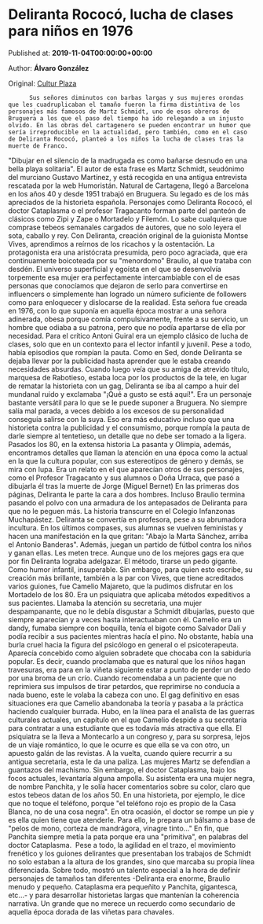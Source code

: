 
# Deliranta Rococó, lucha de clases para niños en 1976

Published at: **2019-11-04T00:00:00+00:00**

Author: **Álvaro González**

Original: [Cultur Plaza](https://valenciaplaza.com/deliranta-rococo-lucha-de-clases-para-ninos-en-1976)


        
          Sus señores diminutos con barbas largas y sus mujeres orondas que les cuadruplicaban el tamaño fueron la firma distintiva de los personajes más famosos de Martz Schmidt, uno de esos obreros de Bruguera a los que el paso del tiempo ha ido relegando a un injusto olvido. En las obras del cartagenero se pueden encontrar un humor que sería irreproducible en la actualidad, pero también, como en el caso de Deliranta Rococó, planteó a los niños la lucha de clases tras la muerte de Franco.
        
      
"Dibujar en el silencio de la madrugada es como bañarse desnudo en una bella playa solitaria". El autor de esta frase es Martz Schmidt, seudónimo del murciano Gustavo Martínez, y está recogida en una antigua entrevista rescatada por la web Humoristán. Natural de Cartagena, llegó a Barcelona en los años 40 y desde 1951 trabajó en Bruguera. Su legado es de los más apreciados de la historieta española. Personajes como Deliranta Rococó, el doctor Cataplasma o el profesor Tragacanto forman parte del panteón de clásicos como Zipi y Zape o Mortadelo y Filemón. Lo sabe cualquiera que comprase tebeos semanales cargados de autores, que no solo leyera el sota, caballo y rey.
Con Deliranta, creación original de la guionista Montse Vives, aprendimos a reírnos de los ricachos y la ostentación. La protagonista era una aristócrata presumida, pero poco agraciada, que era continuamente boicoteada por su "menordomo" Braulio, al que trataba con desdén. El universo superficial y egoísta en el que se desenvolvía torpemente esa mujer era perfectamente intercambiable con el de esas personas que conocíamos que dejaron de serlo para convertirse en influencers o simplemente han logrado un número suficiente de followers como para enloquecer y dislocarse de la realidad.
Esta señora fue creada en 1976, con lo que suponía en aquella época mostrar a una señora adinerada, obesa porque comía compulsivamente, frente a su servicio, un hombre que odiaba a su patrona, pero que no podía apartarse de ella por necesidad. Para el crítico Antoni Guiral era un ejemplo clásico de lucha de clases, solo que en un contexto para el lector infantil y juvenil.
Pese a todo, había episodios que rompían la pauta. Como en Sed, donde Deliranta se dejaba llevar por la publicidad hasta aprender que le estaba creando necesidades absurdas. Cuando luego veía que su amiga de atrevido título, marquesa de Rabotieso, estaba loca por los productos de la tele, en lugar de rematar la historieta con un gag, Deliranta se iba al campo a huir del mundanal ruido y exclamaba "¡Qué a gusto se está aquí!".
Era un personaje bastante versátil para lo que se le puede suponer a Bruguera. No siempre salía mal parada, a veces debido a los excesos de su personalidad conseguía salirse con la suya. Eso era más educativo incluso que una historieta contra la publicidad y el consumismo, porque rompía la pauta de darle siempre al tentetieso, un detalle que no debe ser tomado a la ligera.
Pasados los 80, en la extensa historia La pasanta y Olimpia, además, encontramos detalles que llaman la atención en una época como la actual en la que la cultura popular, con sus estereotipos de género y demás, se mira con lupa. Era un relato en el que aparecían otros de sus personajes, como el Profesor Tragacanto y sus alumnos o Doña Urraca, que pasó a dibujarla él tras la muerte de Jorge (Miguel Bernet) En las primeras dos páginas, Deliranta le parte la cara a dos hombres. Incluso Braulio termina pasando el polvo con una armadura de los antepasados de Deliranta para que no le peguen más.
La historia transcurre en el Colegio Infanzonas Muchapástez. Deliranta se convertía en profesora, pese a su abrumadora incultura. En los últimos compases, sus alumnas se vuelven feministas y hacen una manifestación en la que gritan: "Abajo la Marta Sánchez, arriba el Antonio Banderas". Además, juegan un partido de fútbol contra los niños y ganan ellas. Les meten trece. Aunque uno de los mejores gags era que por fin Deliranta lograba adelgazar. El método, tirarse un pedo gigante. Como humor infantil, insuperable.
Sin embargo, para quien esto escribe, su creación más brillante, también a la par con Vives, que tiene acreditados varios guiones, fue Camelio Majareto, que la pudimos disfrutar en los Mortadelo de los 80. Era un psiquiatra que aplicaba métodos expeditivos a sus pacientes. Llamaba la atención su secretaria, una mujer despampanante, que no le debía disgustar a Schmidt dibujarlas, puesto que siempre aparecían y a veces hasta interactuaban con él.
Camelio era un dandy, fumaba siempre con boquilla, tenía el bigote como Salvador Dalí y podía recibir a sus pacientes mientras hacía el pino. No obstante, había una burla cruel hacia la figura del psicólogo en general o el psicoterapeuta. Aparecía concebido como alguien sobradete que chocaba con la sabiduría popular.
Es decir, cuando proclamaba que es natural que los niños hagan travesuras, era para en la viñeta siguiente estar a punto de perder un dedo por una broma de un crío. Cuando recomendaba a un paciente que no reprimiera sus impulsos de tirar petardos, que reprimirse no conducía a nada bueno, este le volaba la cabeza con uno. El gag definitivo en esas situaciones era que Camelio abandonaba la teoría y pasaba a la práctica haciendo cualquier burrada.
Hubo, en la línea para el analista de las guerras culturales actuales, un capítulo en el que Camelio despide a su secretaria para contratar a una estudiante que es todavía más atractiva que ella. El psiquiatra se la lleva a Montecarlo a un congreso y, para su sorpresa, lejos de un viaje romántico, lo que le ocurre es que ella se va con otro, un apuesto galán de las revistas. A la vuelta, cuando quiere recurrir a su antigua secretaria, esta le da una paliza. Las mujeres Martz se defendían a guantazos del machismo.
Sin embargo, el doctor Cataplasma, bajo los focos actuales, levantaría alguna ampolla. Su asistenta era una mujer negra, de nombre Panchita, y le solía hacer comentarios sobre su color, claro que estos tebeos datan de los años 50. En una historieta, por ejemplo, le dice que no toque el teléfono, porque "el teléfono rojo es propio de la Casa Blanca, no de una cosa negra". En otra ocasión, el doctor se rompe un pie y es ella quien tiene que atenderle. Para ello, le prepara un bálsamo a base de "pelos de mono, corteza de mandrágora, vinagre tinto..." En fin, que Panchita siempre metía la pata porque era una "primitiva", en palabras del doctor Cataplasma.
 Pese a todo, la agilidad en el trazo, el movimiento frenético y los guiones delirantes que presentaban los trabajos de Schmidt no solo estaban a la altura de los grandes, sino que marcaba su propia línea diferenciada. Sobre todo, mostró un talento especial a la hora de definir personajes de tamaños tan diferentes -Deliranta era enorme, Braulio menudo y pequeño. Cataplasma era pequeñito y Panchita, gigantesca, etc...- y para desarrollar historietas largas que mantenían la coherencia narrativa. Un grande que no merece un recuerdo como secundario de aquella época dorada de las viñetas para chavales.
